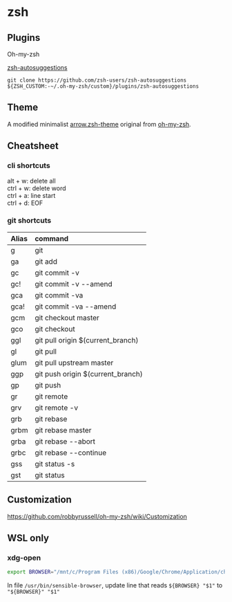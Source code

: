 # zsh

## Plugins

Oh-my-zsh

[zsh-autosuggestions](https://github.com/zsh-users/zsh-autosuggestions/blob/master/INSTALL.md)

`git clone https://github.com/zsh-users/zsh-autosuggestions ${ZSH_CUSTOM:-~/.oh-my-zsh/custom}/plugins/zsh-autosuggestions`

## Theme

A modified minimalist [arrow.zsh-theme](https://github.com/robbyrussell/oh-my-zsh/blob/master/themes/arrow.zsh-theme) original from [oh-my-zsh](http://ohmyz.sh/).

## Cheatsheet

### cli shortcuts

alt + w: delete all  
ctrl + w: delete word  
ctrl + a: line start  
ctrl + d: EOF  

### git shortcuts

| Alias | command |
|:---- |:--------------------------------|
| g    | git |
| ga   | git add |
| gc   | git commit -v |
| gc!  | git commit -v --amend |
| gca  | git commit -va |
| gca! | git commit -va --amend |
| gcm  | git checkout master |
| gco  | git checkout |
| ggl  | git pull origin $(current_branch) |
| gl   | git pull |
| glum | git pull upstream master |
| ggp  | git push origin $(current_branch) |
| gp   | git push |
| gr   | git remote |
| grv  | git remote -v |
| grb  | git rebase |
| grbm | git rebase master |
| grba | git rebase --abort |
| grbc | git rebase --continue |
| gss  | git status -s |
| gst  | git status |

## Customization

https://github.com/robbyrussell/oh-my-zsh/wiki/Customization

## WSL only

### xdg-open

```bash
export BROWSER="/mnt/c/Program Files (x86)/Google/Chrome/Application/chrome.exe"
```

In file `/usr/bin/sensible-browser`, update line that reads `${BROWSER} "$1"` to `"${BROWSER}" "$1"`
